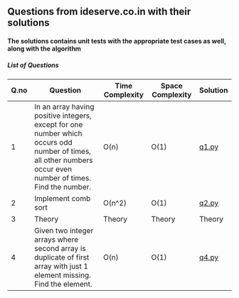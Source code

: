 
## Questions from ideserve.co.in with their solutions
#### The solutions contains unit tests with the appropriate test cases as well, along with the algorithm

##### List of Questions
Q.no | Question | Time Complexity | Space Complexity | Solution
-----|----------|-----------------|------------------|---------
1| In an array having positive integers, except for one number which occurs odd number of times, all other numbers occur even number of times. Find the number.| O(n) | O(1) | [q1.py](https://github.com/ptbhatcoder/interview-prep/blob/master/ideserve/website-questions/q1.py)
2| Implement comb sort | O(n^2) | O(1) | [q2.py](https://github.com/ptbhatcoder/interview-prep/blob/master/ideserve/website-questions/q2.py)
3| Theory | Theory | Theory | Theory
4| Given two integer arrays where second array is duplicate of first array with just 1 element missing. Find the element. | O(n) | O(1) | [q4.py](https://github.com/ptbhatcoder/interview-prep/blob/master/ideserve/website-questions/q4.py)
